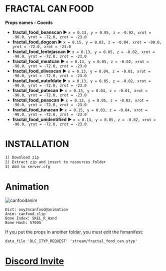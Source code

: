 # FRACTAL CAN FOOD

**Props names - Coords**
* **fractal_food_beanscan**     ► `x = 0.13, y = 0.05, z = -0.02, xrot = -90.0, yrot = -72.0, zrot = -23.0`
* **fractal_food_dogcan**       ► `x = 0.15, y = 0.03, z = -0.04, xrot = -90.0, yrot = -72.0, zrot = -23.0`
* **fractal_food_lentejascan**  ► `x = 0.13, y = 0.05, z = -0.02, xrot = -90.0, yrot = -72.0, zrot = -23.0`
* **fractal_food_meatcan**      ► `x = 0.13, y = 0.05, z = -0.02, xrot = -90.0, yrot = -72.0, zrot = -23.0`
* **fractal_food_olivescan**    ► `x = 0.13, y = 0.04, z = -0.01, xrot = -90.0, yrot = -72.0, zrot = -23.0`
* **fractal_food_outofdate**    ► `x = 0.13, y = 0.05, z = -0.02, xrot = -90.0, yrot = -72.0, zrot = -23.0`
* **fractal_food_patecan**      ► `x = 0.13, y = 0.04, z = -0.01, xrot = -90.0, yrot = -72.0, zrot = -23.0`
* **fractal_food_peascan**      ► `x = 0.13, y = 0.05, z = -0.02, xrot = -90.0, yrot = -72.0, zrot = -23.0`
* **fractal_food_tunacan**      ► `x = 0.15, y = 0.03, z = -0.04, xrot = -90.0, yrot = -72.0, zrot = -23.0`
* **fractal_food_unidentified** ► `x = 0.13, y = 0.05, z = -0.02, xrot = -90.0, yrot = -72.0, zrot = -23.0`

# INSTALLATION
```markdown
1) Download zip
2) Extract zip and insert to resources folder
3) Add to server.cfg
```

# Animation
![canfoodanim](https://github.com/FRACTAL-GAME-STUDIOS/fractal_canfood/assets/48241519/0d0a8a4d-f708-4da2-9611-6c6e2b91408e)
```
Dict: oxy3ncanfood@animation
Anim: canfood_clip
Bone Index: SKEL_R_Hand
Bone Hash: 57005
````

If you put the props in another folder, you must edit the fxmanifest:

`data_file 'DLC_ITYP_REQUEST' 'stream/fractal_food_can.ytyp'`

# [Discord Invite](https://discord.com/v7h3PnssaS)
